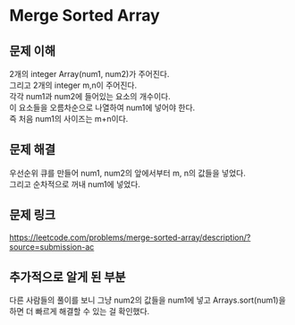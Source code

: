 # Merge Sorted Array

## 문제 이해
2개의 integer Array(num1, num2)가 주어진다.  
그리고 2개의 integer m,n이 주어진다.  
각각 num1과 num2에 들어있는 요소의 개수이다.  
이 요소들을 오름차순으로 나열하여 num1에 넣어야 한다.  
즉 처음 num1의 사이즈는 m+n이다.

## 문제 해결
우선순위 큐를 만들어 num1, num2의 앞에서부터 m, n의 값들을 넣었다.  
그리고 순차적으로 꺼내 num1에 넣었다.

## 문제 링크
https://leetcode.com/problems/merge-sorted-array/description/?source=submission-ac

## 추가적으로 알게 된 부분
다른 사람들의 풀이를 보니 그냥 num2의 값들을 num1에 넣고 Arrays.sort(num1)을 하면 더
빠르게 해결할 수 있는 걸 확인했다.